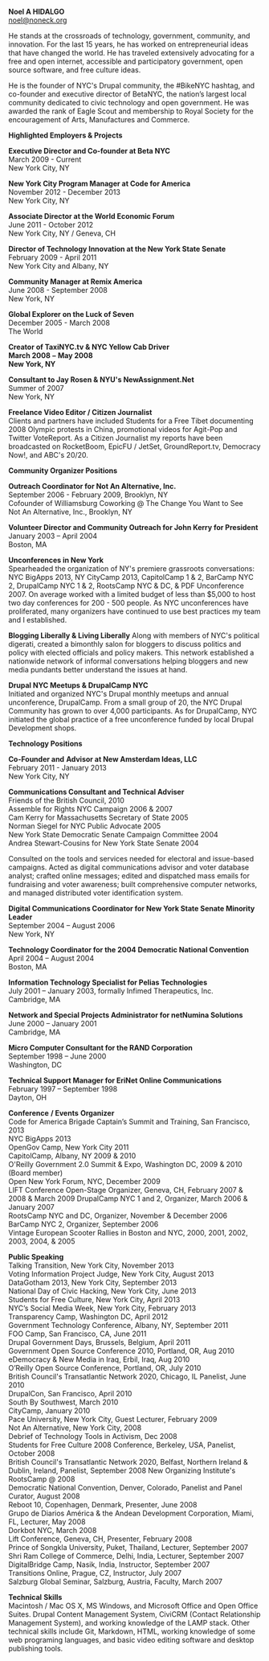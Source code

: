 **Noel A HIDALGO**  
[noel@noneck.org](mailto:noel@noneck.org)

He stands at the crossroads of technology, government, community, and innovation. For the last 15 years, he has worked on entrepreneurial ideas that have changed the world. He has traveled extensively advocating for a free and open internet, accessible and participatory government, open source software, and free culture ideas. 

He is the founder of NYC's Drupal community, the #BikeNYC hashtag, and co-founder and executive director of BetaNYC, the nation’s largest local community dedicated to civic technology and open government. He was awarded the rank of Eagle Scout and membership to Royal Society for the encouragement of Arts, Manufactures and Commerce.

**Highlighted Employers & Projects**

**Executive Director and Co-founder at Beta NYC**  
March 2009 - Current  
New York City, NY  

**New York City Program Manager at Code for America**  
November 2012 - December 2013  
New York City, NY  

**Associate Director at the World Economic Forum**  
June 2011 - October 2012  
New York City, NY / Geneva, CH  

**Director of Technology Innovation at the New York State Senate**  
February 2009 - April 2011  
New York City and Albany, NY  

**Community Manager at Remix America**  
June 2008 - September 2008  
New York, NY  

**Global Explorer on the Luck of Seven**  
December 2005 - March 2008  
The World  

**Creator of TaxiNYC.tv & NYC Yellow Cab Driver**  
**March 2008** **–** **May 2008**  
**New York, NY**  

**Consultant to Jay Rosen & NYU's NewAssignment.Net**  
Summer of 2007  
New York, NY  

**Freelance Video Editor / Citizen Journalist**  
Clients and partners have included Students for a Free Tibet documenting 2008 Olympic protests in China, promotional videos for Agit-Pop and Twitter VoteReport. As a Citizen Journalist my reports have been broadcasted on RocketBoom, EpicFU / JetSet, GroundReport.tv, Democracy Now!, and ABC's 20/20.

**Community Organizer Positions**  

**Outreach Coordinator for Not An Alternative, Inc.**  
September 2006 - February 2009, Brooklyn, NY  
Cofounder of Williamsburg Coworking @ The Change You Want to See  
Not An Alternative, Inc., Brooklyn, NY  

**Volunteer Director and Community Outreach for John Kerry for President**  
January 2003 – April 2004  
Boston, MA  

**Unconferences in New York**  
Spearheaded the organization of NY's premiere grassroots conversations: NYC BigApps 2013, NY CityCamp 2013, CapitolCamp 1 & 2, BarCamp NYC 2, DrupalCamp NYC 1 & 2, RootsCamp NYC & DC, & PDF Unconference 2007. On average worked with a limited budget of less than $5,000 to host two day conferences for 200 - 500 people. As NYC unconferences have proliferated, many organizers have continued to use best practices my team and I established.

**Blogging Liberally & Living Liberally** 
Along with members of NYC's political digerati, created a bimonthly salon for bloggers to discuss politics and policy with elected officials and policy makers. This network established a nationwide network of informal conversations helping bloggers and new media pundants better understand the issues at hand.

**Drupal NYC Meetups & DrupalCamp NYC**  
Initiated and organized NYC's Drupal monthly meetups and annual unconference, DrupalCamp. From a small group of 20, the NYC Drupal Community has grown to over 4,000 participants. As for DrupalCamp, NYC initiated the global practice of a free unconference funded by local Drupal Development shops.

**Technology Positions**

**Co-Founder and** **Advisor at New Amsterdam Ideas, LLC**  
February 2011 - January 2013  
New York City, NY  

**Communications Consultant and Technical Adviser**  
Friends of the British Council, 2010  
Assemble for Rights NYC Campaign 2006 & 2007  
Cam Kerry for Massachusetts Secretary of State 2005  
Norman Siegel for NYC Public Advocate 2005  
New York State Democratic Senate Campaign Committee 2004  
Andrea Stewart-Cousins for New York State Senate 2004  

Consulted on the tools and services needed for electoral and issue-based campaigns. Acted as digital communications advisor and voter database analyst; crafted online messages; edited and dispatched mass emails for fundraising and voter awareness; built comprehensive computer networks, and managed distributed voter identification system.

**Digital Communications Coordinator for New York State Senate Minority Leader**  
September 2004 – August 2006  
New York, NY  

**Technology Coordinator for the 2004 Democratic National Convention**  
April 2004 – August 2004  
Boston, MA  

**Information Technology Specialist for Pelias Technologies**  
July 2001 – January 2003, formally Infimed Therapeutics, Inc.  
Cambridge, MA  

**Network and Special Projects Administrator for netNumina Solutions**  
June 2000 – January 2001  
Cambridge, MA  

**Micro Computer Consultant for the RAND Corporation**  
September 1998 – June 2000  
Washington, DC  

**Technical Support Manager for EriNet Online Communications**  
February 1997 – September 1998  
Dayton, OH  

**Conference** **/ Events** **Organizer**  
Code for America Brigade Captain’s Summit and Training, San Francisco, 2013  
NYC BigApps 2013  
OpenGov Camp, New York City 2011  
CapitolCamp, Albany, NY 2009 & 2010  
O'Reilly Government 2.0 Summit & Expo, Washington DC, 2009 & 2010 (Board member)  
Open New York Forum, NYC, December 2009  
LIFT Conference Open-Stage Organizer, Geneva, CH, February 2007 & 2008 & March 2009 
DrupalCamp NYC 1 and 2, Organizer, March 2006 & January 2007  
RootsCamp NYC and DC, Organizer, November & December 2006  
BarCamp NYC 2, Organizer, September 2006  
Vintage European Scooter Rallies in Boston and NYC, 2000, 2001, 2002, 2003, 2004, & 2005  

**Public Speaking**  
Talking Transition, New York City, November 2013  
Voting Information Project Judge, New York City, August 2013  
DataGotham 2013, New York City, September 2013  
National Day of Civic Hacking, New York City, June 2013  
Students for Free Culture, New York City, April 2013  
NYC’s Social Media Week, New York City, February 2013  
Transparency Camp, Washington DC, April 2012  
Government Technology Conference, Albany, NY, September 2011  
FOO Camp, San Francisco, CA, June 2011  
Drupal Government Days, Brussels, Belgium, April 2011  
Government Open Source Conference 2010, Portland, OR, Aug 2010  
eDemocracy & New Media in Iraq, Erbil, Iraq, Aug 2010  
O’Reilly Open Source Conference, Portland, OR, July 2010  
British Council's Transatlantic Network 2020, Chicago, IL Panelist, June 2010  
DrupalCon, San Francisco, April 2010  
South By Southwest, March 2010  
CityCamp, January 2010  
Pace University, New York City, Guest Lecturer, February 2009  
Not An Alternative, New York City, 2008  
Debrief of Technology Tools in Activism, Dec 2008  
Students for Free Culture 2008 Conference, Berkeley, USA, Panelist, October 2008  
British Council's Transatlantic Network 2020, Belfast, Northern Ireland & Dublin, Ireland, Panelist, September 2008 
New Organizing Institute's RootsCamp @ 2008  
Democratic National Convention, Denver, Colorado, Panelist and Panel Curator, August 2008  
Reboot 10, Copenhagen, Denmark, Presenter, June 2008  
Grupo de Diarios América & the Andean Development Corporation, Miami, FL, Lecturer, May 2008  
Dorkbot NYC, March 2008  
Lift Conference, Geneva, CH, Presenter, February 2008  
Prince of Songkla University, Puket, Thailand, Lecturer, September 2007  
Shri Ram College of Commerce, Delhi, India, Lecturer, September 2007  
DigitalBridge Camp, Nasik, India, Instructor, September 2007  
Transitions Online, Prague, CZ, Instructor, July 2007  
Salzburg Global Seminar, Salzburg, Austria, Faculty, March 2007  

**Technical** **Skills**  
Macintosh / Mac OS X, MS Windows, and Microsoft Office and Open Office Suites. Drupal Content Management System, CiviCRM (Contact Relationship Management System), and working knowledge of the LAMP stack. Other technical skills include Git, Markdown, HTML, working knowledge of some web programing languages, and basic video editing software and desktop publishing tools.
